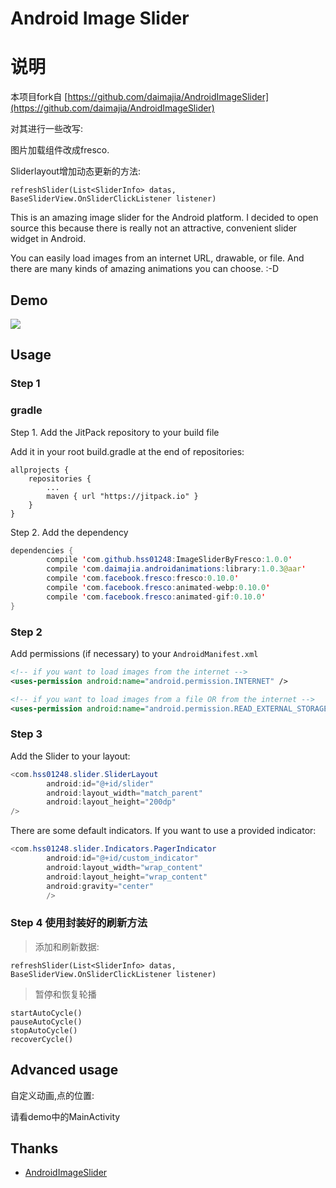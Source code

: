 # Android Image Slider 

# 说明

本项目fork自 [https://github.com/daimajia/AndroidImageSlider](https://github.com/daimajia/AndroidImageSlider)

对其进行一些改写:



图片加载组件改成fresco.

Sliderlayout增加动态更新的方法:

```
refreshSlider(List<SliderInfo> datas, BaseSliderView.OnSliderClickListener listener)
```





This is an amazing image slider for the Android platform. I decided to open source this because there is really not an attractive, convenient slider widget in Android.

You can easily load images from an internet URL, drawable, or file. And there are many kinds of amazing animations you can choose. :-D

## Demo

![](http://ww3.sinaimg.cn/mw690/610dc034jw1egzor66ojdg20950fknpe.gif)



## Usage

### Step 1

### gradle

Step 1. Add the JitPack repository to your build file

Add it in your root build.gradle at the end of repositories:

```
allprojects {
    repositories {
        ...
        maven { url "https://jitpack.io" }
    }
}
```

Step 2. Add the dependency

```java
dependencies {
        compile 'com.github.hss01248:ImageSliderByFresco:1.0.0'
        compile 'com.daimajia.androidanimations:library:1.0.3@aar'
        compile 'com.facebook.fresco:fresco:0.10.0'
    	compile 'com.facebook.fresco:animated-webp:0.10.0'
    	compile 'com.facebook.fresco:animated-gif:0.10.0'
}
```



### Step 2

Add permissions (if necessary) to your `AndroidManifest.xml`

```xml
<!-- if you want to load images from the internet -->
<uses-permission android:name="android.permission.INTERNET" /> 

<!-- if you want to load images from a file OR from the internet -->
<uses-permission android:name="android.permission.READ_EXTERNAL_STORAGE" />
```



### Step 3

Add the Slider to your layout:

```java
<com.hss01248.slider.SliderLayout
        android:id="@+id/slider"
        android:layout_width="match_parent"
        android:layout_height="200dp"
/>
```

There are some default indicators. If you want to use a provided indicator:

```java
<com.hss01248.slider.Indicators.PagerIndicator
        android:id="@+id/custom_indicator"
        android:layout_width="wrap_content"
        android:layout_height="wrap_content"
        android:gravity="center"
        />
```



### Step 4 使用封装好的刷新方法

> 添加和刷新数据:

`refreshSlider(List<SliderInfo> datas, BaseSliderView.OnSliderClickListener listener)`

> 暂停和恢复轮播



```
startAutoCycle() 
pauseAutoCycle()
stopAutoCycle()
recoverCycle()

```



## Advanced usage

自定义动画,点的位置:

请看demo中的MainActivity

## Thanks

- [AndroidImageSlider](https://github.com/daimajia/AndroidImageSlider)


